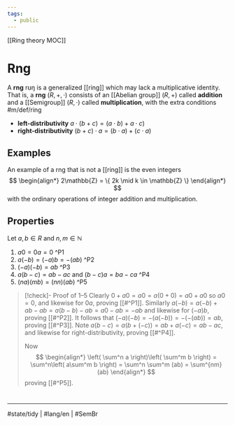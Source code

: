```yaml
---
tags:
  - public
---
```

[[Ring theory MOC]]
# Rng
A **rng** <span class="broad">rʊŋ</span> is a generalized [[ring]] which may lack a multiplicative identity.
That is, a **rng** $(R, +, \cdot)$ consists of an [[Abelian group]] $(R, +)$ called **addition**
and a [[Semigroup]] $(R, \cdot)$ called **multiplication**, with the extra conditions #m/def/ring
- **left-distributivity** $a \cdot (b + c) = (a \cdot b) + a \cdot c)$
- **right-distributivity** $(b + c) \cdot a = (b \cdot a) + (c \cdot a)$

## Examples

An example of a rng that is not a [[ring]] is the even integers
$$
\begin{align*}
2\mathbb{Z} = \{ 2k \mid k \in \mathbb{Z} \}
\end{align*}
$$
with the ordinary operations of integer addition and multiplication.

## Properties

Let $a,b \in R$ and $n,m \in \mathbb{N}$

1. $a 0 = 0a = 0$ ^P1
2. $a(-b) = (-a)b = -(ab)$ ^P2
3. $(-a)(-b) = ab$ ^P3
4. $a(b-c)=ab-ac$ and $(b-c)a = ba - ca$ ^P4
5. $(na)(mb)=(nn)(ab)$ ^P5

> [!check]- Proof of 1–5
> Clearly $0 + a 0 = a 0 = a(0 + 0) = a 0 + a 0$ so $a 0 = 0$,
> and likewise for $0a$, proving [[#^P1]].
> Similarly $a(-b) =a(-b) + ab - ab = a(b-b) - ab = a 0 - ab = -ab$ and likewise for $(-a)b$, proving [[#^P2]].
> It follows that $(-a)(-b) = -(a(-b)) = -(-(ab)) = ab$, proving [[#^P3]].
> Note
> $a(b-c) = a(b + (-c)) =ab + a(-c) = ab-ac$, and likewise for right-distributivity, proving [[#^P4]].
> 
> Now
> $$
> \begin{align*}
> \left( \sum^n a \right)\left( \sum^m b \right) = \sum^n\left(  a\sum^m b \right) = \sum^n \sum^m (ab) = \sum^{nm} (ab)
> \end{align*}
> $$
> proving [[#^P5]].
> <span class="QED"/>

#
---
#state/tidy | #lang/en | #SemBr
